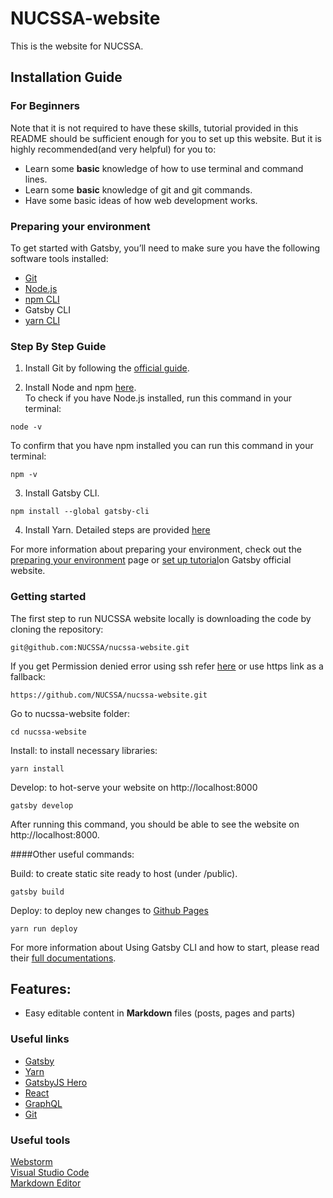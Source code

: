 # NUCSSA-website

This is the website for NUCSSA.

## Installation Guide

### For Beginners
Note that it is not required to have these skills,
tutorial provided in this README should be sufficient enough for you to set up this website. 
But it is highly recommended(and very helpful) for 
you to: 
- Learn some **basic** knowledge of how to use terminal and command lines.
- Learn some **basic** knowledge of git and git commands.
- Have some basic ideas of how web development works.

### Preparing your environment

To get started with Gatsby, you’ll need to make sure you have the following software tools installed:

- [Git](https://git-scm.com/book/en/v2/Getting-Started-Installing-Git)
- [Node.js](https://nodejs.org/en/)
- [npm CLI](https://www.npmjs.com/)
- Gatsby CLI
- [yarn CLI](https://yarnpkg.com/en/)

### Step By Step Guide

1. Install Git by following the [official guide](https://git-scm.com/book/en/v2/Getting-Started-Installing-Git).

2. Install Node and npm [here](https://nodejs.org/en/). \
To check if you have Node.js installed, run this command in your terminal:
```
node -v
```
To confirm that you have npm installed you can run this command in your terminal:

```
npm -v
```

3. Install Gatsby CLI. 

```
npm install --global gatsby-cli
```

4. Install Yarn. Detailed steps are provided [here](https://yarnpkg.com/lang/en/docs/install)

For more information about preparing your environment, 
check out the [preparing your environment](https://www.gatsbyjs.org/docs/preparing-your-environment/) page 
or [set up tutorial](https://www.gatsbyjs.org/tutorial/part-zero/)on Gatsby official website.

### Getting started

The first step to run NUCSSA website locally is downloading the code by cloning the repository:
```
git@github.com:NUCSSA/nucssa-website.git
```
If you get Permission denied error using ssh refer [here](https://help.github.com/articles/error-permission-denied-publickey/) 
or use https link as a fallback:
```
https://github.com/NUCSSA/nucssa-website.git
```
Go to nucssa-website folder:
```
cd nucssa-website
```
Install: to install necessary libraries:
```text
yarn install
```
Develop: to hot-serve your website on http://localhost:8000

```text
gatsby develop
```

After running this command, you should be able to see the website on
http://localhost:8000.

####Other useful commands:

Build: to create static site ready to host (under /public).
```text
gatsby build
```

Deploy: to deploy new changes to [Github Pages](https://nucssa.github.io/nucssa-website/)
```text
yarn run deploy
```
For more information about Using Gatsby CLI and how to start, please read 
their [full documentations](https://www.gatsbyjs.org/docs/).

## Features:

- Easy editable content in **Markdown** files (posts, pages and parts)


### Useful links
- [Gatsby](https://www.gatsbyjs.org)
- [Yarn](https://yarnpkg.com/zh-Hans/)
- [GatsbyJS Hero](https://github.com/greglobinski/gatsby-starter-hero-blog)
- [React](https://reactjs.org/)
- [GraphQL](https://graphql.org/)
- [Git](https://git-scm.com/)

### Useful tools
[Webstorm](https://www.jetbrains.com/webstorm/) \
[Visual Studio Code](https://code.visualstudio.com/) \
[Markdown Editor](https://stackedit.io/app)

